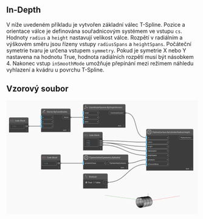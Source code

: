 <!--- Autodesk.DesignScript.Geometry.TSpline.TSplineSurface.ByCylinderRadiusHeight --->
<!--- WGMB4D4GWPYAS6YAOVBQIXYPGCBRH3KEF437CWWZGSXVEZXLRGTQ --->
## In-Depth
V níže uvedeném příkladu je vytvořen základní válec T-Spline. Pozice a orientace válce je definována souřadnicovým systémem ve vstupu `cs`. Hodnoty `radius` a `height` nastavují velikost válce. Rozpětí v radiálním a výškovém směru jsou řízeny vstupy `radiusSpans` a `heightSpans`. Počáteční symetrie tvaru je určena vstupem `symmetry`. Pokud je symetrie X nebo Y nastavena na hodnotu True, hodnota radiálních rozpětí musí být násobkem 4. Nakonec vstup `inSmoothMode` umožňuje přepínání mezi režimem náhledu vyhlazení a kvádru u povrchu T-Spline.

## Vzorový soubor

![Example](./WGMB4D4GWPYAS6YAOVBQIXYPGCBRH3KEF437CWWZGSXVEZXLRGTQ_img.jpg)

